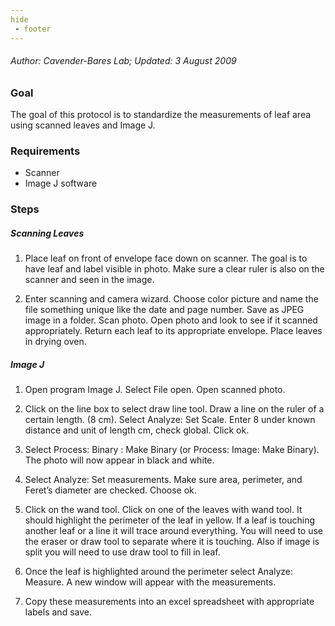 ```yaml
---
hide
 - footer
---
```


###### Author: Cavender-Bares Lab; Updated: 3 August 2009

### Goal

The goal of this protocol is to standardize the measurements of leaf area using scanned leaves and Image J.

### Requirements

- Scanner
- Image J software

### Steps

##### Scanning Leaves

1. Place leaf on front of envelope face down on scanner. The goal is to have leaf and label visible in photo. Make sure a clear ruler is also on the scanner and seen in the image.

2. Enter scanning and camera wizard. Choose color picture and name the file something unique like the date and page number. Save as JPEG image in a folder. Scan photo. Open photo and look to see if it scanned appropriately. Return each leaf to its appropriate envelope. Place leaves in drying oven.

##### Image J

1. Open program Image J. Select File open. Open scanned photo.

2. Click on the line box to select draw line tool. Draw a line on the ruler of a certain length. (8 cm). Select Analyze: Set Scale. Enter 8 under known distance and unit of length cm, check global. Click ok.

3. Select Process: Binary : Make Binary (or Process: Image: Make Binary). The photo will now appear in black and white.

4. Select Analyze: Set measurements. Make sure area, perimeter, and Feret’s diameter are checked. Choose ok.

5. Click on the wand tool. Click on one of the leaves with wand tool. It should highlight the perimeter of the leaf in yellow. If a leaf is touching another leaf or a line it will trace around everything. You will need to use the eraser or draw tool to separate where it is touching. Also if image is split you will need to use draw tool to fill in leaf.

6. Once the leaf is highlighted around the perimeter select Analyze: Measure. A new window will appear with the measurements.
   
7. Copy these measurements into an excel spreadsheet with appropriate labels and save.
